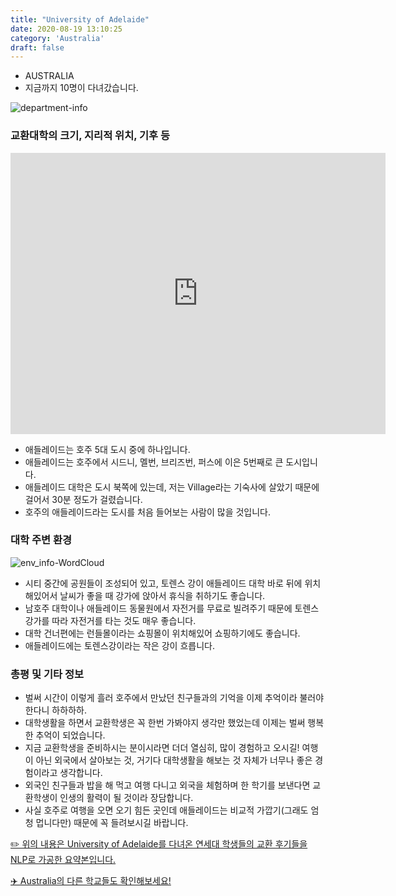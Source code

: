 ```yaml
---
title: "University of Adelaide"
date: 2020-08-19 13:10:25
category: 'Australia'
draft: false
---
```



* AUSTRALIA
* 지금까지 10명이 다녀갔습니다. 

![department-info](../plots/AU000020.png)
### 교환대학의 크기, 지리적 위치, 기후 등
<iframe
width="600"
height="450"
frameborder="0" style="border:0"
src="https://www.google.com/maps/embed/v1/place?key=AIzaSyC9e1AME-pVmWC4hBpFdu5S4dKzyepa3HQ&q=University+of+Adelaide&center=-34.920603,138.60622769999998&zoom=14" allowfullscreen>
</iframe>

* 애들레이드는 호주 5대 도시 중에 하나입니다.
* 애들레이드는 호주에서 시드니, 멜번, 브리즈번, 퍼스에 이은 5번째로 큰 도시입니다.
* 애들레이드 대학은 도시 북쪽에 있는데, 저는 Village라는 기숙사에 살았기 때문에 걸어서 30분 정도가 걸렸습니다.
* 호주의 애들레이드라는 도시를 처음 들어보는 사람이 많을 것입니다.


### 대학 주변 환경

![env_info-WordCloud](../univ_wordclouds_okt/env_info/AU000020_env_info_okt.png)

* 시티 중간에 공원들이 조성되어 있고, 토렌스 강이 애들레이드 대학 바로 뒤에 위치해있어서 날씨가 좋을 때 강가에 앉아서 휴식을 취하기도 좋습니다.
* 남호주 대학이나 애들레이드 동물원에서 자전거를 무료로 빌려주기 때문에 토렌스 강가를 따라 자전거를 타는 것도 매우 좋습니다.
* 대학 건너편에는 런들몰이라는 쇼핑몰이 위치해있어 쇼핑하기에도 좋습니다.
* 애들레이드에는 토렌스강이라는 작은 강이 흐릅니다.


### 총평 및 기타 정보 
* 벌써 시간이 이렇게 흘러 호주에서 만났던 친구들과의 기억을 이제 추억이라 불러야 한다니 하하하하.
* 대학생활을 하면서 교환학생은 꼭 한번 가봐야지 생각만 했었는데 이제는 벌써 행복한 추억이 되었습니다.
* 지금 교환학생을 준비하시는 분이시라면 더더 열심히, 많이 경험하고 오시길! 여행이 아닌 외국에서 살아보는 것, 거기다 대학생활을 해보는 것 자체가 너무나 좋은 경험이라고 생각합니다.
* 외국인 친구들과 밥을 해 먹고 여행 다니고 외국을 체험하며 한 학기를 보낸다면 교환학생이 인생의 활력이 될 것이라 장담합니다.
* 사실 호주로 여행을 오면 오기 힘든 곳인데 애들레이드는 비교적 가깝기(그래도 엄청 멉니다만) 때문에 꼭 들려보시길 바랍니다.


[✏️ 위의 내용은 University of Adelaide를 다녀온 연세대 학생들의 교환 후기들을 NLP로 가공한 요약본입니다.](http://oia.yonsei.ac.kr/partner/expReport.asp?ucode=AU000020&bgbn=A)

[✈️ Australia의 다른 학교들도 확인해보세요!](https://yonsei-exchange.netlify.app/?category=Australia)
